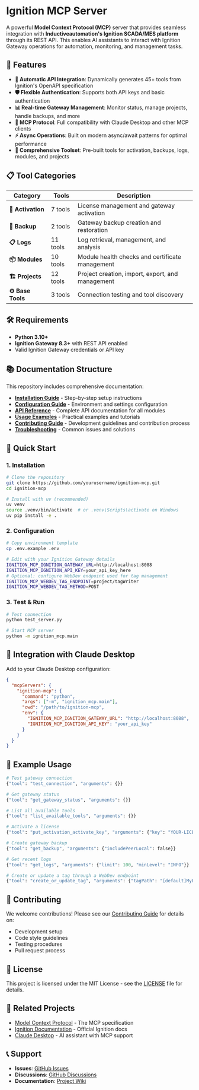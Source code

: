 # Ignition MCP Server

A powerful **Model Context Protocol (MCP)** server that provides seamless integration with **Inductiveautomation's Ignition SCADA/MES platform** through its REST API. This enables AI assistants to interact with Ignition Gateway operations for automation, monitoring, and management tasks.

## 🚀 Features

- **🔌 Automatic API Integration**: Dynamically generates 45+ tools from Ignition's OpenAPI specification
- **🛡️ Flexible Authentication**: Supports both API keys and basic authentication
- **📊 Real-time Gateway Management**: Monitor status, manage projects, handle backups, and more
- **🎯 MCP Protocol**: Full compatibility with Claude Desktop and other MCP clients
- **⚡ Async Operations**: Built on modern async/await patterns for optimal performance
- **🔧 Comprehensive Toolset**: Pre-built tools for activation, backups, logs, modules, and projects

## 📋 Tool Categories

| Category | Tools | Description |
|----------|-------|-------------|
| **🔐 Activation** | 7 tools | License management and gateway activation |
| **💾 Backup** | 2 tools | Gateway backup creation and restoration |
| **📋 Logs** | 11 tools | Log retrieval, management, and analysis |
| **📦 Modules** | 10 tools | Module health checks and certificate management |
| **🏗️ Projects** | 12 tools | Project creation, import, export, and management |
| **⚙️ Base Tools** | 3 tools | Connection testing and tool discovery |

## 🛠️ Requirements

- **Python 3.10+**
- **Ignition Gateway 8.3+** with REST API enabled
- Valid Ignition Gateway credentials or API key

## 📚 Documentation Structure

This repository includes comprehensive documentation:

- **[Installation Guide](docs/installation.md)** - Step-by-step setup instructions
- **[Configuration Guide](docs/configuration.md)** - Environment and settings configuration  
- **[API Reference](docs/api-reference.md)** - Complete API documentation for all modules
- **[Usage Examples](docs/examples.md)** - Practical examples and tutorials
- **[Contributing Guide](docs/contributing.md)** - Development guidelines and contribution process
- **[Troubleshooting](docs/troubleshooting.md)** - Common issues and solutions

## 🚀 Quick Start

### 1. Installation
```bash
# Clone the repository
git clone https://github.com/yourusername/ignition-mcp.git
cd ignition-mcp

# Install with uv (recommended)
uv venv
source .venv/bin/activate  # or .venv\Scripts\activate on Windows
uv pip install -e .
```

### 2. Configuration
```bash
# Copy environment template
cp .env.example .env

# Edit with your Ignition Gateway details
IGNITION_MCP_IGNITION_GATEWAY_URL=http://localhost:8088
IGNITION_MCP_IGNITION_API_KEY=your_api_key_here
# Optional: configure WebDev endpoint used for tag management
IGNITION_MCP_WEBDEV_TAG_ENDPOINT=project/tagWriter
IGNITION_MCP_WEBDEV_TAG_METHOD=POST
```

### 3. Test & Run
```bash
# Test connection
python test_server.py

# Start MCP server
python -m ignition_mcp.main
```

## 🔗 Integration with Claude Desktop

Add to your Claude Desktop configuration:

```json
{
  "mcpServers": {
    "ignition-mcp": {
      "command": "python",
      "args": ["-m", "ignition_mcp.main"],
      "cwd": "/path/to/ignition-mcp",
      "env": {
        "IGNITION_MCP_IGNITION_GATEWAY_URL": "http://localhost:8088",
        "IGNITION_MCP_IGNITION_API_KEY": "your_api_key"
      }
    }
  }
}
```

## 📖 Example Usage

```python
# Test gateway connection
{"tool": "test_connection", "arguments": {}}

# Get gateway status
{"tool": "get_gateway_status", "arguments": {}}

# List all available tools
{"tool": "list_available_tools", "arguments": {}}

# Activate a license
{"tool": "put_activation_activate_key", "arguments": {"key": "YOUR-LICENSE-KEY"}}

# Create gateway backup
{"tool": "get_backup", "arguments": {"includePeerLocal": false}}

# Get recent logs
{"tool": "get_logs", "arguments": {"limit": 100, "minLevel": "INFO"}}

# Create or update a tag through a WebDev endpoint
{"tool": "create_or_update_tag", "arguments": {"tagPath": "[default]MyFolder/NewTag", "value": 123, "dataType": "Integer"}}
```

## 🤝 Contributing

We welcome contributions! Please see our [Contributing Guide](docs/contributing.md) for details on:

- Development setup
- Code style guidelines  
- Testing procedures
- Pull request process

## 📄 License

This project is licensed under the MIT License - see the [LICENSE](LICENSE) file for details.

## 🔗 Related Projects

- [Model Context Protocol](https://github.com/modelcontextprotocol) - The MCP specification
- [Ignition Documentation](https://docs.inductiveautomation.com/) - Official Ignition docs
- [Claude Desktop](https://claude.ai/desktop) - AI assistant with MCP support

## 📞 Support

- **Issues**: [GitHub Issues](https://github.com/yourusername/ignition-mcp/issues)
- **Discussions**: [GitHub Discussions](https://github.com/yourusername/ignition-mcp/discussions)
- **Documentation**: [Project Wiki](https://github.com/yourusername/ignition-mcp/wiki)
